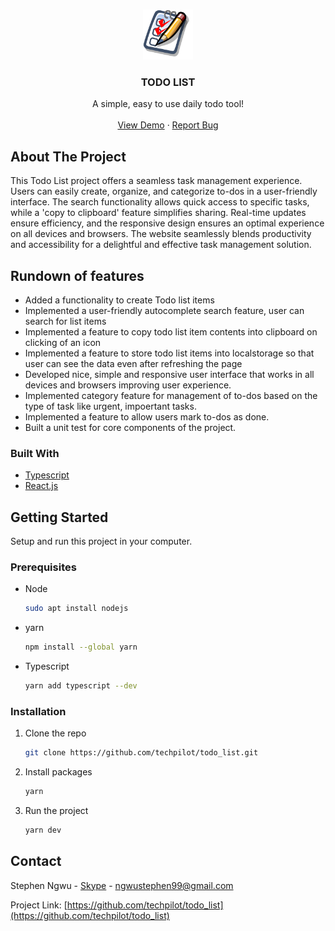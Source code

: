 <br />
<div align="center">
  <p>
    <img src="/public/icon.png" alt="Logo" width="80" height="80"/>
  </p>

  <h3 align="center">TODO LIST</h3>

  <p align="center">
    A simple, easy to use daily todo tool!
    <br />
    <br />
    <a href="https://todo-list-techpilot.vercel.app">View Demo</a>
    ·
    <a href="https://github.com/techpilot/todo_list/issues">Report Bug</a>
  </p>
</div>

## About The Project

This Todo List project offers a seamless task management experience. Users can easily create, organize, and categorize to-dos in a user-friendly interface. The search functionality allows quick access to specific tasks, while a 'copy to clipboard' feature simplifies sharing. Real-time updates ensure efficiency, and the responsive design ensures an optimal experience on all devices and browsers. The website seamlessly blends productivity and accessibility for a delightful and effective task management solution.

## Rundown of features

- Added a functionality to create Todo list items
- Implemented a user-friendly autocomplete search feature, user can search for list items
- Implemented a feature to copy todo list item contents into clipboard on clicking of an icon
- Implemented a feature to store todo list items into localstorage so that user can see the data even after refreshing the page
- Developed nice, simple and responsive user interface that works in all devices and browsers improving user experience.
- Implemented category feature for management of to-dos based on the type of task like urgent, impoertant tasks.
- Implemented a feature to allow users mark to-dos as done.
- Built a unit test for core components of the project.

### Built With

- [Typescript][Typescript_url]
- [React.js][React_js]

## Getting Started

Setup and run this project in your computer.

### Prerequisites

- Node

  ```sh
  sudo apt install nodejs
  ```

- yarn

  ```sh
  npm install --global yarn
  ```

- Typescript

  ```sh
  yarn add typescript --dev
  ```

### Installation

1. Clone the repo
   ```sh
   git clone https://github.com/techpilot/todo_list.git
   ```
2. Install packages
   ```sh
   yarn
   ```
3. Run the project
   ```sh
   yarn dev
   ```

[React_js]: https://react.dev/
[Typescript_url]: https://www.typescriptlang.org/

## Contact

Stephen Ngwu - [Skype](https://join.skype.com/invite/Oj58adWriGA0) - ngwustephen99@gmail.com

Project Link: [https://github.com/techpilot/todo_list](https://github.com/techpilot/todo_list)
